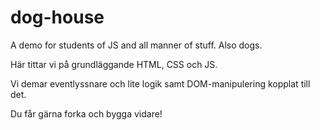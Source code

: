 # dog-house

A demo for students of JS and all manner of stuff. Also dogs.

Här tittar vi på grundläggande HTML, CSS och JS.

Vi demar eventlyssnare och lite logik samt DOM-manipulering kopplat till det.

Du får gärna forka och bygga vidare!
